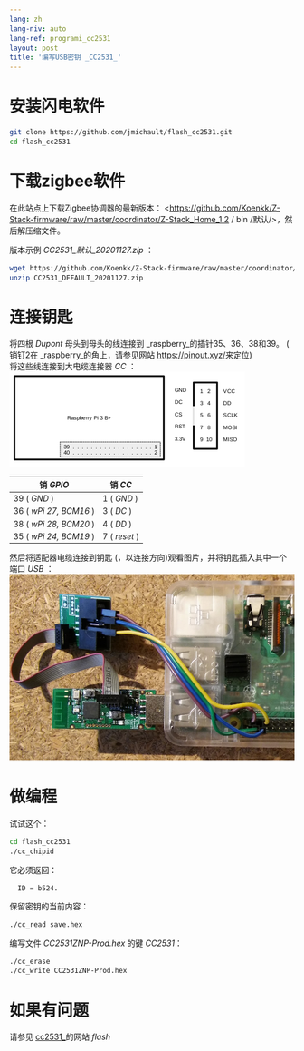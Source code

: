 ```yaml
---
lang: zh
lang-niv: auto
lang-ref: programi_cc2531
layout: post
title: '编写USB密钥 _CC2531_'
---
```


# 安装闪电软件

```bash
git clone https://github.com/jmichault/flash_cc2531.git
cd flash_cc2531
```
 
# 下载zigbee软件
在此站点上下载Zigbee协调器的最新版本： <https://github.com/Koenkk/Z-Stack-firmware/raw/master/coordinator/Z-Stack_Home_1.2 / bin /默认/>，然后解压缩文件。

版本示例 _CC2531_默认_20201127.zip_ ：

```bash
wget https://github.com/Koenkk/Z-Stack-firmware/raw/master/coordinator/Z-Stack_Home_1.2/bin/default/CC2531_DEFAULT_20201127.zip
unzip CC2531_DEFAULT_20201127.zip
```

# 连接钥匙

将四根 _Dupont_ 母头到母头的线连接到 _raspberry_的插针35、36、38和39。 ( 销钉2在 _raspberry_的角上，请参见网站 <https://pinout.xyz/>来定位)  
将这些线连接到大电缆连接器 _CC_ ：  
![](/public/raspberry-cc.png "dispozicio _raspberry_ kaj _CC_") 

|销 _GPIO_          |销 _CC_  |
| ---------------------- | ------------ | 
| 39 ( _GND_ )           | 1 ( _GND_ )  |	
| 36 ( _wPi 27, BCM16_ ) | 3 ( _DC_ )   | 
| 38 ( _wPi 28, BCM20_ ) | 4 ( _DD_ )   | 
| 35 ( _wPi 24, BCM19_ ) | 7 ( _reset_ )| 

然后将适配器电缆连接到钥匙 (，以连接方向)观看图片，并将钥匙插入其中一个端口 _USB_ ：
![°）](/public/Raspberry-CC2531.jpg " _raspberry_ kaj _CC_") 


# 做编程

试试这个：
```bash
cd flash_cc2531
./cc_chipid
```
它必须返回：
```
  ID = b524.
```

保留密钥的当前内容：
```bash
./cc_read save.hex
```

编写文件 _CC2531ZNP-Prod.hex_ 的键 _CC2531_：
```bash
./cc_erase
./cc_write CC2531ZNP-Prod.hex
```

# 如果有问题
请参见 [ cc2531_](https://jmichault.github.io/flash_cc2531-dok/)的网站 _flash_
